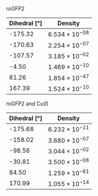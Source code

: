 roGFP2

| Dihedral [°] | Density |
|-----------|-----------|
| -175.32 | $6.534 \times 10^{-08}$ |
| -170.63 | $2.254 \times 10^{-07}$ |
| -107.57 | $3.185 \times 10^{-02}$ |
| -4.50 | $1.469 \times 10^{-10}$ |
| 81.26 | $1.854 \times 10^{-47}$ |
| 167.39 | $1.524 \times 10^{-10}$ |

roGFP2 and Cu(I)

| Dihedral [°] | Density |
|-----------|-----------|
| -175.68 | $6.232 \times 10^{-11}$ |
| -158.02 | $3.680 \times 10^{-07}$ |
| -98.56 | $3.044 \times 10^{-02}$ |
| -30.81 | $3.500 \times 10^{-08}$ |
| 84.50 | $1.259 \times 10^{-61}$ |
| 170.99 | $1.055 \times 10^{-14}$ |
